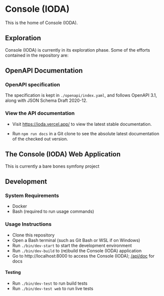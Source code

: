# Console (IODA)

This is the home of Console (IODA).

## Exploration
Console (IODA) is currently in its exploration phase. Some of the efforts contained in the repository are:

## OpenAPI Documentation

### OpenAPI specification
The specification is kept in `./openapi/index.yaml`, and follows OpenAPI 3.1, along with JSON Schema Draft 2020-12.

### View the API documentation
- Visit https://ioda.vercel.app/ to view the latest stable documentation.

- Run `npm run docs` in a Git clone to see the absolute latest documentation of the checked out version.

## The Console (IODA) Web Application
This is currently a bare bones symfony project

## Development
### System Requirements
- Docker
- Bash (required to run usage commands)


### Usage Instructions
- Clone this repository
- Open a Bash terminal (such as Git Bash or WSL if on Windows)
- Run `./bin/dev-start` to start the development environment
- Run `./bin/dev-build` to (re)build the Console (IODA) application
- Go to http://localhost:8000 to access the Console (IODA); [/api/doc](http://localhost:8000/api/doc) for docs

#### Testing
- Run `./bin/dev-test` to run build tests
- Run `./bin/dev-test web` to run live tests


